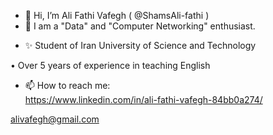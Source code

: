 - 👋 Hi, I’m Ali Fathi Vafegh ( @ShamsAli-fathi )
- 👀 I am a "Data" and "Computer Networking" enthusiast.
<!--- 🌱 I’m currently learning Blockchain-web3 --->
- ✨ Student of Iran University of Science and Technology

• Over 5 years of experience in teaching English

- 📫 How to reach me:  
https://www.linkedin.com/in/ali-fathi-vafegh-84bb0a274/

alivafegh@gmail.com

<!---
ShamsAli-fathi/ShamsAli-fathi is a ✨ special ✨ repository because its `README.md` (this file) appears on your GitHub profile.
You can click the Preview link to take a look at your changes.
--->
